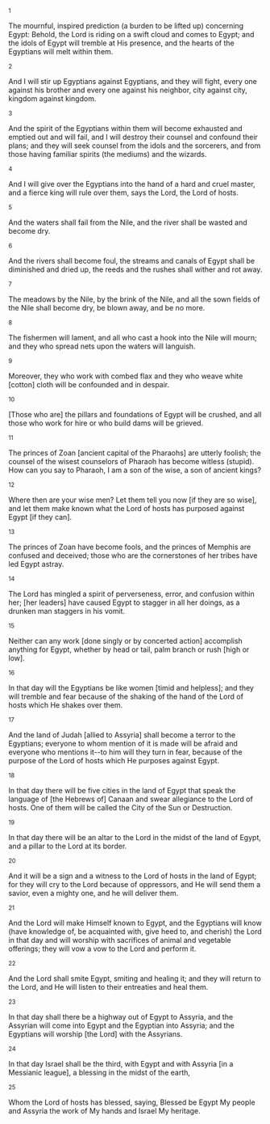 <sup>1</sup> 

The mournful, inspired prediction (a burden to be lifted up) concerning Egypt: Behold, the Lord is riding on a swift cloud and comes to Egypt; and the idols of Egypt will tremble at His presence, and the hearts of the Egyptians will melt within them. 

<sup>2</sup> 

And I will stir up Egyptians against Egyptians, and they will fight, every one against his brother and every one against his neighbor, city against city, kingdom against kingdom. 

<sup>3</sup> 

And the spirit of the Egyptians within them will become exhausted and emptied out and will fail, and I will destroy their counsel and confound their plans; and they will seek counsel from the idols and the sorcerers, and from those having familiar spirits (the mediums) and the wizards. 

<sup>4</sup> 

And I will give over the Egyptians into the hand of a hard and cruel master, and a fierce king will rule over them, says the Lord, the Lord of hosts. 

<sup>5</sup> 

And the waters shall fail from the Nile, and the river shall be wasted and become dry. 

<sup>6</sup> 

And the rivers shall become foul, the streams and canals of Egypt shall be diminished and dried up, the reeds and the rushes shall wither and rot away. 

<sup>7</sup> 

The meadows by the Nile, by the brink of the Nile, and all the sown fields of the Nile shall become dry, be blown away, and be no more. 

<sup>8</sup> 

The fishermen will lament, and all who cast a hook into the Nile will mourn; and they who spread nets upon the waters will languish. 

<sup>9</sup> 

Moreover, they who work with combed flax and they who weave white [cotton] cloth will be confounded and in despair. 

<sup>10</sup> 

[Those who are] the pillars and foundations of Egypt will be crushed, and all those who work for hire or who build dams will be grieved. 

<sup>11</sup> 

The princes of Zoan [ancient capital of the Pharaohs] are utterly foolish; the counsel of the wisest counselors of Pharaoh has become witless (stupid). How can you say to Pharaoh, I am a son of the wise, a son of ancient kings? 

<sup>12</sup> 

Where then are your wise men? Let them tell you now [if they are so wise], and let them make known what the Lord of hosts has purposed against Egypt [if they can]. 

<sup>13</sup> 

The princes of Zoan have become fools, and the princes of Memphis are confused and deceived; those who are the cornerstones of her tribes have led Egypt astray. 

<sup>14</sup> 

The Lord has mingled a spirit of perverseness, error, and confusion within her; [her leaders] have caused Egypt to stagger in all her doings, as a drunken man staggers in his vomit. 

<sup>15</sup> 

Neither can any work [done singly or by concerted action] accomplish anything for Egypt, whether by head or tail, palm branch or rush [high or low]. 

<sup>16</sup> 

In that day will the Egyptians be like women [timid and helpless]; and they will tremble and fear because of the shaking of the hand of the Lord of hosts which He shakes over them. 

<sup>17</sup> 

And the land of Judah [allied to Assyria] shall become a terror to the Egyptians; everyone to whom mention of it is made will be afraid and everyone who mentions it--to him will they turn in fear, because of the purpose of the Lord of hosts which He purposes against Egypt. 

<sup>18</sup> 

In that day there will be five cities in the land of Egypt that speak the language of [the Hebrews of] Canaan and swear allegiance to the Lord of hosts. One of them will be called the City of the Sun or Destruction. 

<sup>19</sup> 

In that day there will be an altar to the Lord in the midst of the land of Egypt, and a pillar to the Lord at its border. 

<sup>20</sup> 

And it will be a sign and a witness to the Lord of hosts in the land of Egypt; for they will cry to the Lord because of oppressors, and He will send them a savior, even a mighty one, and he will deliver them. 

<sup>21</sup> 

And the Lord will make Himself known to Egypt, and the Egyptians will know (have knowledge of, be acquainted with, give heed to, and cherish) the Lord in that day and will worship with sacrifices of animal and vegetable offerings; they will vow a vow to the Lord and perform it. 

<sup>22</sup> 

And the Lord shall smite Egypt, smiting and healing it; and they will return to the Lord, and He will listen to their entreaties and heal them. 

<sup>23</sup> 

In that day shall there be a highway out of Egypt to Assyria, and the Assyrian will come into Egypt and the Egyptian into Assyria; and the Egyptians will worship [the Lord] with the Assyrians. 

<sup>24</sup> 

In that day Israel shall be the third, with Egypt and with Assyria [in a Messianic league], a blessing in the midst of the earth, 

<sup>25</sup> 

Whom the Lord of hosts has blessed, saying, Blessed be Egypt My people and Assyria the work of My hands and Israel My heritage.